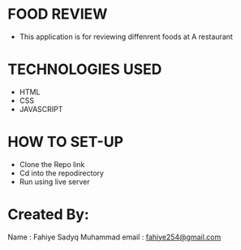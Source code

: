 # FOOD REVIEW
- This application is for reviewing diffenrent foods at A restaurant

# TECHNOLOGIES USED
- HTML
- CSS
- JAVASCRIPT
  
# HOW TO SET-UP
- Clone the Repo link
- Cd into the repodirectory
- Run using live server

# Created By:
Name : Fahiye Sadyq Muhammad
email : fahiye254@gmail.com
